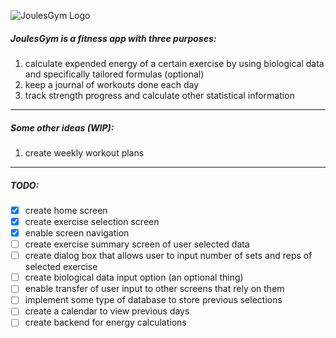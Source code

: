 ![JoulesGym Logo](https://github.com/einburger/JoulesGym/blob/master/logo.png)

##### JoulesGym is a fitness app with three purposes:
1. calculate expended energy of a certain exercise by using biological data and specifically tailored formulas (optional)
2. keep a journal of workouts done each day
3. track strength progress and calculate other statistical information
---
##### Some other ideas (WIP):
1. create weekly workout plans
---
##### TODO:
- [x] create home screen
- [x] create exercise selection screen
- [x] enable screen navigation
- [ ] create exercise summary screen of user selected data
- [ ] create dialog box that allows user to input number of sets and reps of selected exercise
- [ ] create biological data input option (an optional thing)
- [ ] enable transfer of user input to other screens that rely on them
- [ ] implement some type of database to store previous selections
- [ ] create a calendar to view previous days
- [ ] create backend for energy calculations
